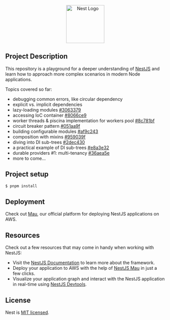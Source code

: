 <p align="center">
  <a href="http://nestjs.com/" target="blank"><img src="https://nestjs.com/img/logo-small.svg" width="120" alt="Nest Logo" /></a>
</p>

## Project Description

This repository is a playground for a deeper understanding of [NestJS](http://nestjs.com/) and learn how to approach more complex
scenarios in modern Node applications.

Topics covered so far:

- debugging common errors, like circular dependency
- explicit vs. implicit dependencies
- lazy-loading modules [#3063379](https://github.com/egocentryk/nestjs-advanced-concepts/commit/3063379)
- accessing IoC container [#8066ce9](https://github.com/egocentryk/nestjs-advanced-concepts/commit/8066ce9)
- worker threads & piscina implementation for workers pool [#8c781bf](https://github.com/egocentryk/nestjs-advanced-concepts/commit/8c781bf)
- circuit breaker pattern [#051aa9f](https://github.com/egocentryk/nestjs-advanced-concepts/commit/051aa9fca89dca21445e7909f7a34a67754bd680)
- building configurable modules [#af9c243](https://github.com/egocentryk/nestjs-advanced-concepts/commit/af9c243)
- composition with mixins [#959039f](https://github.com/egocentryk/nestjs-advanced-concepts/commit/959039f)
- diving into DI sub-trees [#2dec430](https://github.com/egocentryk/nestjs-advanced-concepts/commit/2dec430)
- a practical example of DI sub-trees [#e8a3e32](https://github.com/egocentryk/nestjs-advanced-concepts/commit/e8a3e32)
- durable providers #1: multi-tenancy [#36aea5e](https://github.com/egocentryk/nestjs-advanced-concepts/commit/36aea5e)
- more to come...

## Project setup

```bash
$ pnpm install
```

## Deployment

Check out [Mau](https://mau.nestjs.com), our official platform for deploying NestJS applications on AWS.

## Resources

Check out a few resources that may come in handy when working with NestJS:

- Visit the [NestJS Documentation](https://docs.nestjs.com) to learn more about the framework.
- Deploy your application to AWS with the help of [NestJS Mau](https://mau.nestjs.com) in just a few clicks.
- Visualize your application graph and interact with the NestJS application in real-time using [NestJS Devtools](https://devtools.nestjs.com).

## License

Nest is [MIT licensed](https://github.com/nestjs/nest/blob/master/LICENSE).
